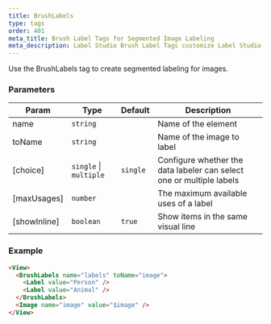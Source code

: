 ```yaml
---
title: BrushLabels
type: tags
order: 401
meta_title: Brush Label Tags for Segmented Image Labeling
meta_description: Label Studio Brush Label Tags customize Label Studio for segmented image labeling for machine learning and data science projects.
---
```


Use the BrushLabels tag to create segmented labeling for images.

### Parameters

| Param | Type | Default | Description |
| --- | --- | --- | --- |
| name | <code>string</code> |  | Name of the element |
| toName | <code>string</code> |  | Name of the image to label |
| [choice] | <code>single</code> \| <code>multiple</code> | <code>single</code> | Configure whether the data labeler can select one or multiple labels |
| [maxUsages] | <code>number</code> |  | The maximum available uses of a label |
| [showInline] | <code>boolean</code> | <code>true</code> | Show items in the same visual line |

### Example
```html
<View>
  <BrushLabels name="labels" toName="image">
    <Label value="Person" />
    <Label value="Animal" />
  </BrushLabels>
  <Image name="image" value="$image" />
</View>
```
